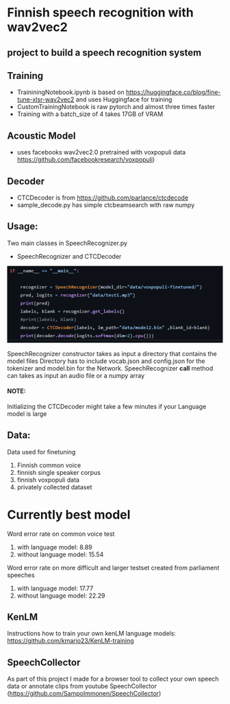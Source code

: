 # Finnish speech recognition with wav2vec2

## project to build a speech recognition system

## Training
- TraininingNotebook.ipynb is based on https://huggingface.co/blog/fine-tune-xlsr-wav2vec2 and uses Huggingface for training
- CustomTrainingNotebook is raw pytorch and almost three times faster
- Training with a batch_size of 4 takes 17GB of VRAM

## Acoustic Model
- uses facebooks wav2vec2.0 pretrained with voxpopuli data https://github.com/facebookresearch/voxpopuli)

## Decoder

- CTCDecoder is from https://github.com/parlance/ctcdecode
- sample_decode.py has simple ctcbeamsearch with raw numpy 

## Usage:

Two main classes in SpeechRecognizer.py
- SpeechRecognizer and CTCDecoder

![alt text](https://github.com/SampoImmonen/Finnish-SpeechRecognition/blob/main/images/sample.PNG)

SpeechRecognizer constructor takes as input a directory that contains the model files
Directory has to include vocab.json and config.json for the tokenizer and model.bin for the Network.
SpeechRecognizer __call__ method can takes as input an audio file or a numpy array

#### NOTE: 
Initializing the CTCDecoder might take a few minutes if your Language model is large

## Data:
Data used for finetuning
1. Finnish common voice
2. finnish single speaker corpus 
3. finnish voxpopuli data
4. privately collected dataset

# Currently best model
Word error rate on common voice test
1. with language model: 8.89
2. without language model: 15.54

Word error rate on more difficult and larger testset created from parliament speeches
1. with language model: 17.77
2. without language model: 22.29

## KenLM

Instructions how to train your own kenLM language models: https://github.com/kmario23/KenLM-training

## SpeechCollector

As part of this project I made for a browser tool to collect your own speech data or annotate clips from youtube
SpeechCollector (https://github.com/SampoImmonen/SpeechCollector)
